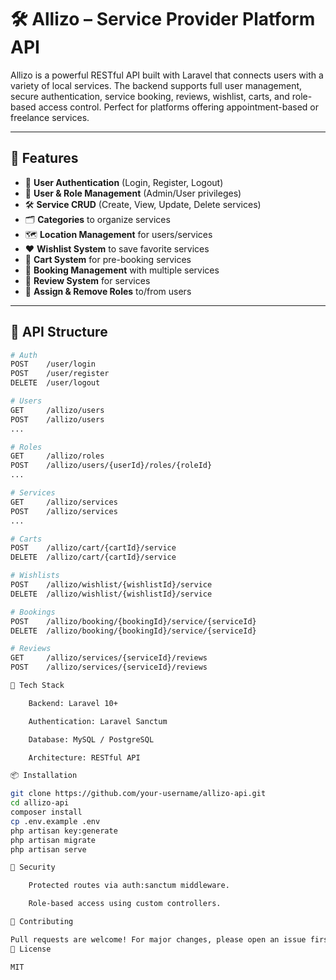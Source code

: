 # 🛠️ Allizo – Service Provider Platform API

Allizo is a powerful RESTful API built with Laravel that connects users with a variety of local services. The backend supports full user management, secure authentication, service booking, reviews, wishlist, carts, and role-based access control. Perfect for platforms offering appointment-based or freelance services.

---

## 🚀 Features

- 🔐 **User Authentication** (Login, Register, Logout)
- 👤 **User & Role Management** (Admin/User privileges)
- 🛠️ **Service CRUD** (Create, View, Update, Delete services)
- 🗂️ **Categories** to organize services
- 🗺️ **Location Management** for users/services
- ❤️ **Wishlist System** to save favorite services
- 🛒 **Cart System** for pre-booking services
- 📅 **Booking Management** with multiple services
- 📝 **Review System** for services
- 🔄 **Assign & Remove Roles** to/from users

---

## 📂 API Structure

```bash
# Auth
POST    /user/login
POST    /user/register
DELETE  /user/logout

# Users
GET     /allizo/users
POST    /allizo/users
...

# Roles
GET     /allizo/roles
POST    /allizo/users/{userId}/roles/{roleId}
...

# Services
GET     /allizo/services
POST    /allizo/services
...

# Carts
POST    /allizo/cart/{cartId}/service
DELETE  /allizo/cart/{cartId}/service

# Wishlists
POST    /allizo/wishlist/{wishlistId}/service
DELETE  /allizo/wishlist/{wishlistId}/service

# Bookings
POST    /allizo/booking/{bookingId}/service/{serviceId}
DELETE  /allizo/booking/{bookingId}/service/{serviceId}

# Reviews
GET     /allizo/services/{serviceId}/reviews
POST    /allizo/services/{serviceId}/reviews

🧰 Tech Stack

    Backend: Laravel 10+

    Authentication: Laravel Sanctum

    Database: MySQL / PostgreSQL

    Architecture: RESTful API

📦 Installation

git clone https://github.com/your-username/allizo-api.git
cd allizo-api
composer install
cp .env.example .env
php artisan key:generate
php artisan migrate
php artisan serve

🔐 Security

    Protected routes via auth:sanctum middleware.

    Role-based access using custom controllers.

🙌 Contributing

Pull requests are welcome! For major changes, please open an issue first to discuss what you would like to change.
📜 License

MIT
